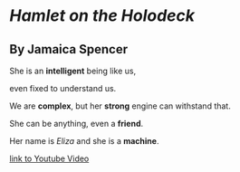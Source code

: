 # *Hamlet on the Holodeck*

## By Jamaica Spencer

She is an **intelligent** being like us,

even fixed to understand us.

We are **complex**, but her **strong** engine can withstand that.

She can be anything, even a **friend**.

Her name is *Eliza* and she is a **machine**.

[link to Youtube Video](https://www.youtube.com/watch?v=RMK9AphfLco&t=5s)
